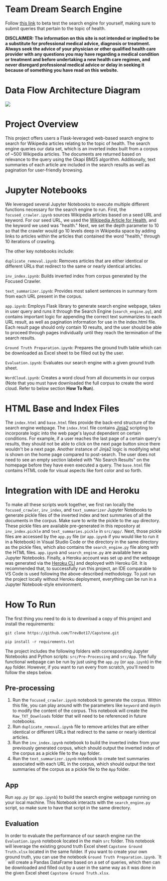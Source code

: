 # Team Dream Search Engine
Follow [this link](https://searchenginecapstone.herokuapp.com/) to beta test the search engine for yourself, making sure to submit queries that pertain to the topic of health.

**DISCLAIMER: The information on this site is not intended or implied to be a substitute for professional medical advice, diagnosis or treatment. Always seek the advice of your physician or other qualified health care provider with any questions you may have regarding a medical condition or treatment and before undertaking a new health care regimen, and never disregard professional medical advice or delay in seeking it because of something you have read on this website.**

# Data Flow Architecture Diagram

![](https://i.ibb.co/5GX09tP/Capstone-Architecture-Diagram-3.jpg?raw=True)

# Project Overview
This project offers users a Flask-leveraged web-based search engine to search for Wikipedia articles relating to the topic of health. The search engine queries our data set, which is an inverted index built from a corpus of ~500 Wikipedia articles. The documents are returned based on relevance to the query using the Okapi BM25 algorithm. Additionally, text summaries of each article are included in the search results as well as pagination for user-friendly browsing.

# Jupyter Notebooks
We leveraged several Jupyter Notebooks to execute multiple different functions necessary for the search engine to run. First, the `focused_crawler.ipynb` sources Wikipedia articles based on a seed URL and keyword. For our seed URL, we used the [Wikipedia Article for Health](https://en.wikipedia.org/wiki/Health), and the keyword we used was "health." Next, we set the depth parameter to 10 so that the crawler would go 10 levels deep in Wikipedia space by adding links to articles within the articles that contained the word "health," through 10 iterations of crawling.

The other key notebooks include:


`duplicate_removal.ipynb`: Removes articles that are either identical or different URLs that redirect to the same or nearly identical articles.


`inv_index.ipynb`: Builds inverted index from corpus generated by the Focused Crawler.


`text_summarizer.ipynb`: Provides most salient sentences in summary form from each URL present in the corpus.


`app.ipynb`: Employs Flask library to generate search engine webpage, takes in user query and runs it through the Search Engine (`search_engine.py`), and contains important logic for appending the correct text summarizies to each URL result, as well as pagination information for use in the index.html file. Each result page should only contain 10 results, and the user should be able to proceed through pages individually until they reach the termination of the search results.


`Ground Truth Preparation.ipynb`: Prepares the ground truth table which can be downloaded as Excel sheet to be filled out by the user.


`Evaluation.ipynb`: Evaluates our search engine with a given ground truth sheet.


`WordCloud.ipynb`: Creates a word cloud from all documents in our corpus (Note that you must have downloaded the full corpus to create the word cloud. Refer to below section **How To Run**).

# HTML Base and Index Files
The `index.html` and `base.html` files provide the back-end structure of the search engine webpage. The `index.html` file contains [Jinja2](https://jinja.palletsprojects.com/en/3.1.x/) scripting to incorporate logic into the web page's layout dependent on certain conditions. For example, if a user reaches the last page of a certain query's results, they should not be able to click on the next page button since there wouldn't be a next page. Another instance of Jinja2 logic is modifying what is shown on the home page compared to post-search. The user does not need to see an empty section labeled with "No Search Results" on the homepage before they have even executed a query. The `base.html` file contains HTML code for visual aspects like font color and so forth.

# Integration with IDE and Heroku
To make all these scripts work together, we first ran locally the `focused_crawler`, `inv_index`, and `text_summarizer` Jupyter Notebooks to generate pickle files of the inverted index and text summaries of all the documents in the corpus. Make sure to write the pickle to the `app` directory. These pickle files are available pre-generated in this repository at `inv_index.pickle` and `text_summaries.pickle` in `src/app/`. Next, those pickle files are accessed by the `app.py` file (or `app.ipynb` if you would like to run it in a Notebook) in Visual Studio Code or the directory in the same directory as the pickle files, which also contains the `search_engine.py` file along with the HTML files. `app.ipynb` and `search_engine.py` are available here as Jupyter Notebooks. Finally, a Heroku account was set up and the webpage was generated via the [Heroku CLI](https://devcenter.heroku.com/articles/heroku-cli) and deployed with Heroku Git. It is recommended that, to successfully run this project, an IDE comparable to VS Code is used following the above-described methodology. To just run the project locally without Heroku deployment, everything can be run in a Jupyter Notebook-style environment.


# How To Run
The first thing you need to do is to download a copy of this project and install the requirements:
```
git clone https://github.com/TrevBot17/Capstone.git
```
```
pip install -r requirements.txt
```
The project includes the following folders with corresponding Jupyter Notebooks and Python scripts: `src/Pre-Processing` and `src/App`. The fully functional webpage can be run by just using the `app.py` (or `app.ipynb`) in the `App` folder. However, if you want to run every from scratch, you'll need to follow the steps below.
## Pre-processing


1. Run the `focused_crawler.ipynb` notebook to generate the corpus. Within this file, you can play around with the parameters like `keyword` and `depth` to modify the content of the corpus. This notebook will create the `Raw_TXT_Downloads` folder that will need to be referenced in future notebooks.
2. Run  `duplicate_removal.ipynb` file to remove articles that are either identical or different URLs that redirect to the same or nearly identical articles. 
3. Run the `inv_index.ipynb` notebook to build the inverted index from your previously generated corpus, which should output the inverted index of the corpus as a pickle file to the `App` folder.
4. Run the `text_summarizer.ipynb` notebook to create text summaries associated with each URL in the corpus, which should output the text summaries of the corpus as a pickle file to the `App` folder.

## App


Run `app.py` (or `app.ipynb`) to build the search engine webpage running on your local machine. This Notebook interacts with the `search_engine.py` script, so make sure to have that script in the same directory.

## Evaluation

In order to evaluate the performance of our search engine run the `Evaluation.ipynb` notebook located in the main `src` folder. This notebook will leverage the existing ground truth Excel sheet `Capstone Ground Truth.xlsx` located in the same folder. If you want to create your own ground truth, you can use the notebook `Ground Truth Preparation.ipynb`. ´It´ will create a Pandas DataFrame based on a set of queries, which then can be downloaded and filled out by a user in the same way as it was done in the given Excel sheet `Capstone Ground Truth.xlsx`.
